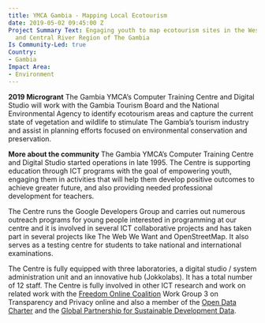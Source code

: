 ```yaml
---
title: YMCA Gambia - Mapping Local Ecotourism
date: 2019-05-02 09:45:00 Z
Project Summary Text: Engaging youth to map ecotourism sites in the West Coast Region
  and Central River Region of The Gambia
Is Community-Led: true
Country:
- Gambia
Impact Area:
- Environment
---
```


**2019 Microgrant**
The Gambia YMCA’s Computer Training Centre and Digital Studio will work with the Gambia Tourism Board and the National Environmental Agency to identify ecotourism areas and capture the current state of vegetation and wildlife to stimulate The Gambia’s tourism industry and assist in planning efforts focused on environmental conservation and preservation.

**More about the community**
The Gambia YMCA’s Computer Training Centre and Digital Studio started operations in late 1995. The Centre is supporting education through ICT programs with the goal of empowering youth, engaging them in activities that will help them develop positive outcomes to achieve greater future, and also providing needed professional development for teachers.

The Centre runs the Google Developers Group and carries out numerous outreach programs for young people interested in programming at our centre and it is involved in several ICT collaborative projects and has taken part in several projects like The Web We Want and OpenStreetMap. It also serves as a testing centre for students to take national and international examinations.

The Centre is fully equipped with three laboratories, a digital studio / system administration unit and an innovative hub (Jokkolabs). It has a total number of 12 staff. The Centre is fully involved in other ICT research and work on related work with the [Freedom Online Coalition](www.freedomonlinecoalition.com)  Work Group 3 on Transparency and Privacy online and also a member of the [Open Data Charter](www.opendatacharter.net) and the [Global Partnership for Sustainable Development Data](www.data4sdgs.org).
